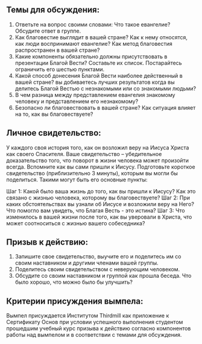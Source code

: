 ## Темы для обсуждения:

1. Ответьте на вопрос своими словами: Что такое евангелие? Обсудите ответ в группе.2. Как благовестие выглядит в вашей стране? Как к нему относятся, как люди воспринимают евангелие? Как метод благовестия распространен в вашей стране?3. Какие компоненты обязательно должны присутствовать в презентации Благой Вести? Составьте их список. Постарайтесь ограничить его шестью пунктами.4. Какой способ донесения Благой Вести наиболее действенный в вашей стране? вы добиваетесь лучших результатов когда вы делитесь Благой Вестью с незнакомыми или со знакомыми людьми?5. В чем разница между представлением евангелия знакомому человеку и представлением его незнакомому?6. Безопасно ли благовествовать в вашей стране? Как ситуация влияет на то, как вы благовествуете?

## Личное свидетельство:

У каждого своя история того, как он возложил веру на Иисуса Христа как своего Спасителя. Ваше свидетельство – убедительное доказательство того, что поворот в жизни человека может произойти всегда. Вспомните как вы сами пришли к Иисусу. Подготовьте короткое свидетельство (приблизительно 3 минуты), которым вы могли бы поделиться. Такими могут быть его основные пункты:

Шаг 1: Какой было ваша жизнь до того, как вы пришли к Иисусу? Как это связано с жизнью человека, которому вы благовествуете?Шаг 2: При каких обстоятельствах вы узнали об Иисусе и возложили веру на Него? Что помогло вам увидеть, что Благая Весть - это истина?Шаг 3: Что изменилось в вашей жизни после того, как вы уверовали в Христа, что может соотноситься с жизнью вашего собеседника?

## Призыв к действию:

1. Запишите свое свидетельство, выучите его и поделитесь им со своим наставником и другими членами вашей группы.2. Поделитесь своим свидетельством с неверующим человеком.3. Обсудите со своим наставником и группой как прошла беседа. Что было хорошо, что можно было бы улучшить?

## Критерии присуждения вымпела:

Вымпел присуждается Институтом Thirdmill как приложение к Сертификату Основ при условии успешного выполнения студентом прошедшим учебный курс призыва к действию согласно компонентов работы над вымпелом и в соответствии с темами для обсуждения.
